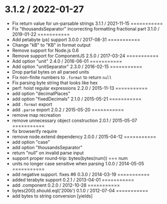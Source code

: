 3.1.2 / 2022-01-27
===========
  * Fix return value for un-parsable strings
3.1.1 / 2021-11-15
===========
  * Fix "thousandsSeparator" incorrecting formatting fractional part
3.1.0 / 2019-01-22
===========
  * Add petabyte (`pb`) support
3.0.0 / 2017-08-31
===========
  * Change "kB" to "KB" in format output
  * Remove support for Node.js 0.6
  * Remove support for ComponentJS
2.5.0 / 2017-03-24
===========
  * Add option "unit"
2.4.0 / 2016-06-01
===========
  * Add option "unitSeparator"
2.3.0 / 2016-02-15
===========
  * Drop partial bytes on all parsed units
  * Fix non-finite numbers to `.format` to return `null`
  * Fix parsing byte string that looks like hex
  * perf: hoist regular expressions
2.2.0 / 2015-11-13
===========
  * add option "decimalPlaces"
  * add option "fixedDecimals"
2.1.0 / 2015-05-21
===========
  * add `.format` export
  * add `.parse` export
2.0.2 / 2015-05-20
===========
  * remove map recreation
  * remove unnecessary object construction
2.0.1 / 2015-05-07
===========
  * fix browserify require
  * remove node.extend dependency
2.0.0 / 2015-04-12
===========
  * add option "case"
  * add option "thousandsSeparator"
  * return "null" on invalid parse input
  * support proper round-trip: bytes(bytes(num)) === num
  * units no longer case sensitive when parsing
1.0.0 / 2014-05-05
===========
 * add negative support. fixes #6
0.3.0 / 2014-03-19
===========
 * added terabyte support
0.2.1 / 2013-04-01
===========
  * add .component
0.2.0 / 2012-10-28
===========
  * bytes(200).should.eql('200b')
0.1.0 / 2012-07-04
===========
  * add bytes to string conversion [yields]
